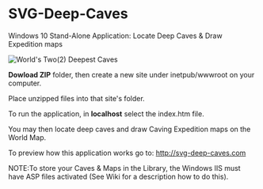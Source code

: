 # SVG-Deep-Caves
Windows 10 Stand-Alone Application: Locate Deep Caves &amp; Draw Expedition maps

 ![World's Two(2) Deepest Caves](http://svg-deep-caves.com/Images/introMap.png) 

**Dowload ZIP** folder, then create a new site under inetpub/wwwroot on your computer.

Place unzipped files into that site's folder.

To run the application, in **localhost** select the index.htm file. 

You may then locate deep caves and draw Caving Expedition maps on the World Map.

To preview how this application works go to: http://svg-deep-caves.com

NOTE:To store your Caves & Maps in the Library, the Windows IIS must have 
ASP files activated (See Wiki for a description how to do this).

